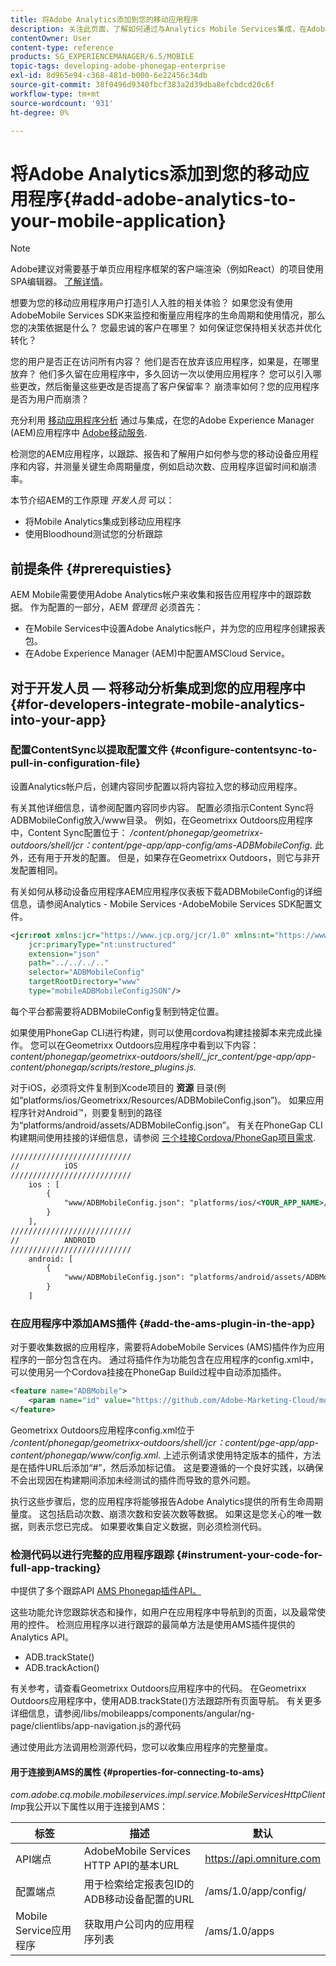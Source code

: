 ```yaml
---
title: 将Adobe Analytics添加到您的移动应用程序
description: 关注此页面，了解如何通过与Analytics Mobile Services集成，在Adobe Experience Manager应用程序中使用移动应用程序Adobe。
contentOwner: User
content-type: reference
products: SG_EXPERIENCEMANAGER/6.5/MOBILE
topic-tags: developing-adobe-phonegap-enterprise
exl-id: 8d965e94-c368-481d-b000-6e22456c34db
source-git-commit: 38f0496d9340fbcf383a2d39dba8efcbdcd20c6f
workflow-type: tm+mt
source-wordcount: '931'
ht-degree: 0%

---
```


# 将Adobe Analytics添加到您的移动应用程序{#add-adobe-analytics-to-your-mobile-application}

>[!NOTE]
>
>Adobe建议对需要基于单页应用程序框架的客户端渲染（例如React）的项目使用SPA编辑器。 [了解详情](/help/sites-developing/spa-overview.md)。

想要为您的移动应用程序用户打造引人入胜的相关体验？ 如果您没有使用AdobeMobile Services SDK来监控和衡量应用程序的生命周期和使用情况，那么您的决策依据是什么？ 您最忠诚的客户在哪里？ 如何保证您保持相关状态并优化转化？

您的用户是否正在访问所有内容？ 他们是否在放弃该应用程序，如果是，在哪里放弃？ 他们多久留在应用程序中，多久回访一次以使用应用程序？ 您可以引入哪些更改，然后衡量这些更改是否提高了客户保留率？ 崩溃率如何？您的应用程序是否为用户而崩溃？

充分利用 [移动应用程序分析](https://business.adobe.com/products/analytics/mobile-marketing.html) 通过与集成，在您的Adobe Experience Manager (AEM)应用程序中 [Adobe移动服务](https://business.adobe.com/products/campaign/mobile-marketing.html).

检测您的AEM应用程序，以跟踪、报告和了解用户如何参与您的移动设备应用程序和内容，并测量关键生命周期量度，例如启动次数、应用程序逗留时间和崩溃率。

本节介绍AEM的工作原理 *开发人员* 可以：

* 将Mobile Analytics集成到移动应用程序
* 使用Bloodhound测试您的分析跟踪

## 前提条件 {#prerequisties}

AEM Mobile需要使用Adobe Analytics帐户来收集和报告应用程序中的跟踪数据。 作为配置的一部分，AEM *管理员* 必须首先：

* 在Mobile Services中设置Adobe Analytics帐户，并为您的应用程序创建报表包。
* 在Adobe Experience Manager (AEM)中配置AMSCloud Service。

## 对于开发人员 — 将移动分析集成到您的应用程序中 {#for-developers-integrate-mobile-analytics-into-your-app}

### 配置ContentSync以提取配置文件 {#configure-contentsync-to-pull-in-configuration-file}

设置Analytics帐户后，创建内容同步配置以将内容拉入您的移动应用程序。

有关其他详细信息，请参阅配置内容同步内容。 配置必须指示Content Sync将ADBMobileConfig放入/www目录。 例如，在Geometrixx Outdoors应用程序中，Content Sync配置位于： */content/phonegap/geometrixx-outdoors/shell/jcr：content/pge-app/app-config/ams-ADBMobileConfig*. 此外，还有用于开发的配置。 但是，如果存在Geometrixx Outdoors，则它与非开发配置相同。

有关如何从移动设备应用程序AEM应用程序仪表板下载ADBMobileConfig的详细信息，请参阅Analytics - Mobile Services -AdobeMobile Services SDK配置文件。

```xml
<jcr:root xmlns:jcr="https://www.jcp.org/jcr/1.0" xmlns:nt="https://www.jcp.org/jcr/nt/1.0"
    jcr:primaryType="nt:unstructured"
    extension="json"
    path="../../../.."
    selector="ADBMobileConfig"
    targetRootDirectory="www"
    type="mobileADBMobileConfigJSON"/>
```

每个平台都需要将ADBMobileConfig复制到特定位置。

如果使用PhoneGap CLI进行构建，则可以使用cordova构建挂接脚本来完成此操作。 您可以在Geometrixx Outdoors应用程序中看到以下内容：*content/phonegap/geometrixx-outdoors/shell/_jcr_content/pge-app/app-content/phonegap/scripts/restore_plugins.js.*

对于iOS，必须将文件复制到Xcode项目的 **资源** 目录(例如“platforms/ios/Geometrixx/Resources/ADBMobileConfig.json”)。 如果应用程序针对Android™，则要复制到的路径为“platforms/android/assets/ADBMobileConfig.json”。 有关在PhoneGap CLI构建期间使用挂接的详细信息，请参阅 [三个挂接Cordova/PhoneGap项目需求](https://gist.github.com/jlcarvalho/22402d013bc72f795d45a01836ce735c).

```xml
///////////////////////////
//          iOS
///////////////////////////
    ios : [
        {
            "www/ADBMobileConfig.json": "platforms/ios/<YOUR_APP_NAME>/Resources/ADBMobileConfig.json"
        }
    ],
///////////////////////////
//          ANDROID
///////////////////////////
    android: [
        {
            "www/ADBMobileConfig.json": "platforms/android/assets/ADBMobileConfig.json"
        }
    ]
```

### 在应用程序中添加AMS插件 {#add-the-ams-plugin-in-the-app}

对于要收集数据的应用程序，需要将AdobeMobile Services (AMS)插件作为应用程序的一部分包含在内。 通过将插件作为功能包含在应用程序的config.xml中，可以使用另一个Cordova挂接在PhoneGap Build过程中自动添加插件。

```xml
<feature name="ADBMobile">
    <param name="id" value="https://github.com/Adobe-Marketing-Cloud/mobile-services#0482f9cedf90c98a8d4b07219ece1933b2e46a60"/>
</feature>
```

Geometrixx Outdoors应用程序config.xml位于 */content/phonegap/geometrixx-outdoors/shell/jcr：content/pge-app/app-content/phonegap/www/config.xml*. 上述示例请求使用特定版本的插件，方法是在插件URL后添加“#”，然后添加标记值。 这是要遵循的一个良好实践，以确保不会出现因在构建期间添加未经测试的插件而导致的意外问题。

执行这些步骤后，您的应用程序将能够报告Adobe Analytics提供的所有生命周期量度。 这包括启动次数、崩溃次数和安装次数等数据。 如果这是您关心的唯一数据，则表示您已完成。 如果要收集自定义数据，则必须检测代码。

### 检测代码以进行完整的应用程序跟踪 {#instrument-your-code-for-full-app-tracking}

中提供了多个跟踪API [AMS Phonegap插件API。](https://github.com/Adobe-Marketing-Cloud/mobile-services/blob/master/docs/ios/phonegap/phonegap-methods.md)

这些功能允许您跟踪状态和操作，如用户在应用程序中导航到的页面，以及最常使用的控件。 检测应用程序以进行跟踪的最简单方法是使用AMS插件提供的Analytics API。

* ADB.trackState()
* ADB.trackAction()

有关参考，请查看Geometrixx Outdoors应用程序中的代码。 在Geometrixx Outdoors应用程序中，使用ADB.trackState()方法跟踪所有页面导航。 有关更多详细信息，请参阅/libs/mobileapps/components/angular/ng-page/clientlibs/app-navigation.js的源代码

通过使用此方法调用检测源代码，您可以收集应用程序的完整量度。

#### 用于连接到AMS的属性 {#properties-for-connecting-to-ams}

*com.adobe.cq.mobile.mobileservices.impl.service.MobileServicesHttpClientImp*&#x200B;我公开以下属性以用于连接到AMS：

| **标签** | **描述** | **默认** |
|---|---|---|
| API端点 | AdobeMobile Services HTTP API的基本URL | https://api.omniture.com |
| 配置端点 | 用于检索给定报表包ID的ADB移动设备配置的URL | /ams/1.0/app/config/ |
| Mobile Service应用程序 | 获取用户公司内的应用程序列表 | /ams/1.0/apps |

